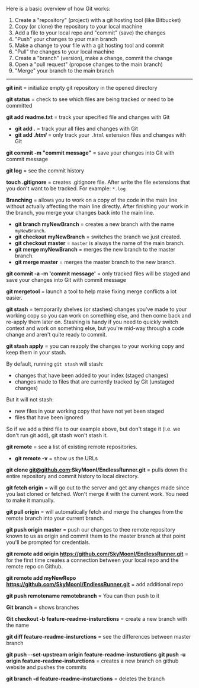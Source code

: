 Here is a basic overview of how Git works:

1. Create a "repository" (project) with a git hosting tool (like Bitbucket)
2. Copy (or clone) the repository to your local machine
3. Add a file to your local repo and "commit" (save) the changes
4. "Push" your changes to your main branch
5. Make a change to your file with a git hosting tool and commit
6. "Pull" the changes to your local machine
7. Create a "branch" (version), make a change, commit the change
8. Open a "pull request" (propose changes to the main branch)
9. "Merge" your branch to the main branch

--- 

**git init** = initialize empty git repository in the opened directory

**git status** = check to see which files are being tracked or need to be committed 

**git add readme.txt** = track your specified file and changes with Git
* **git add .** = track your all files and changes with Git
* **git add *.html*** = only track your `.html` extension files and changes with Git

  
**git commit -m "commit message"** = save your changes into Git with commit message
    
**git log** = see the commit history 

**touch .gitignore** = creates .gitignore file. After write the file extensions that you don't want to be tracked. For example: `*.log`

**Branching** = allows you to work on a copy of the code in the main line without actually affecting the main line directly. After finishing your work in the branch, you merge your changes back into the main line.
* **git branch myNewBranch** = creates a new branch with the name `myNewBranch`.
* **git checkout myNewBranch** = switches the branch we just created.
* **git checkout master** = `master` is always the name of the main branch. 
* **git merge myNewBranch** = merges the new branch to the master branch.
* **git merge master** = merges the master branch to the new branch.

**git commit -a -m 'commit message'** = only tracked files will be staged and save your changes into Git with commit message

**git mergetool** = launch a tool to help make fixing merge conflicts a lot easier.

**git stash** = temporarily shelves (or stashes) changes you've made to your working copy so you can work on something else, and then come back and re-apply them later on. Stashing is handy if you need to quickly switch context and work on something else, but you're mid-way through a code change and aren't quite ready to commit.

**git stash apply** = you can reapply the changes to your working copy and keep them in your stash.

By default, running `git stash` will stash:
* changes that have been added to your index (staged changes)
* changes made to files that are currently tracked by Git (unstaged changes)

But it will not stash:
* new files in your working copy that have not yet been staged
* files that have been ignored
  
So if we add a third file to our example above, but don't stage it (i.e. we don't run git add), git stash won't stash it.

**git remote** = see a list of existing remote repositories.
* **git remote -v** = show us the URLs 

**git clone git@github.com:SkyMoonI/EndlessRunner.git** = pulls down the entire repository and commit history to local directory.

**git fetch origin** = will go out to the server and get any changes made since you last cloned or fetched. Won't merge it with the current work. You need to make it manually.

**git pull origin** = will automatically fetch and merge the changes from the remote branch into your current branch.

**git push origin master** = push our changes to thee remote repository known to us as origin and commit them to the master branch at that point you'll be prompted for credentials.

**git remote add origin https://github.com/SkyMoonI/EndlessRunner.git** = for the first time creates a connection between your local repo and the remote repo on Github.

**git remote add myNewRepo https://github.com/SkyMoonI/EndlessRunner.git** = add additional repo  

**git push remotename remotebranch** = You can then push to it 

**Git branch** = shows branches

**Git checkout -b feature-readme-insturctions** = create a new branch with the name 

**git diff feature-readme-insturctions** = see the differences between master branch

**git push --set-upstream origin feature-readme-insturctions** 
**git push -u origin feature-readme-insturctions**
= creates a new branch on github website and pushes the commits

**git branch -d feature-readme-insturctions** = deletes the branch